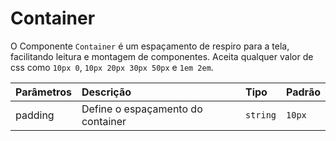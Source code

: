 # Container

O Componente `Container` é um espaçamento de respiro para a tela, facilitando leitura e montagem de componentes. Aceita qualquer valor de css como `10px 0`, `10px 20px 30px 50px` e `1em 2em`.



| Parâmetros      | Descrição                              | Tipo              | Padrão      |
| :------------- | :------------------------------------- | :---------------- | :---------- |
| padding        | Define o espaçamento do container      | `string`         | `10px`     |
